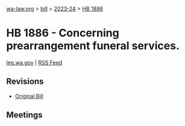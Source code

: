 [wa-law.org](/) > [bill](/bill/) > [2023-24](/bill/2023-24/) > [HB 1886](/bill/2023-24/hb/1886/)

# HB 1886 - Concerning prearrangement funeral services.
[leg.wa.gov](https://app.leg.wa.gov/billsummary?BillNumber=1886&Year=2023&Initiative=false) | [RSS Feed](./rss.xml)

## Revisions
* [Original Bill](1/)

## Meetings